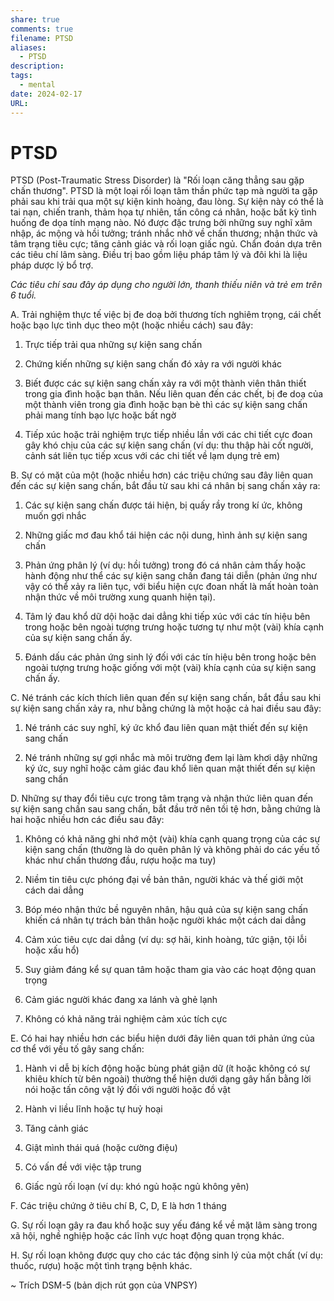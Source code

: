 ```yaml
---
share: true
comments: true
filename: PTSD
aliases:
  - PTSD
description: 
tags:
  - mental
date: 2024-02-17
URL:
---
```

# PTSD

PTSD (Post-Traumatic Stress Disorder) là "Rối loạn căng thẳng sau gặp chấn thương". PTSD là một loại rối loạn tâm thần phức tạp mà người ta gặp phải sau khi trải qua một sự kiện kinh hoàng, đau lòng. Sự kiện này có thể là tai nạn, chiến tranh, thảm họa tự nhiên, tấn công cá nhân, hoặc bất kỳ tình huống đe dọa tính mạng nào. Nó được đặc trưng bởi những suy nghĩ xâm nhập, ác mộng và hồi tưởng; tránh nhắc nhở về chấn thương; nhận thức và tâm trạng tiêu cực; tăng cảnh giác và rối loạn giấc ngủ. Chẩn đoán dựa trên các tiêu chí lâm sàng. Điều trị bao gồm liệu pháp tâm lý và đôi khi là liệu pháp dược lý bổ trợ.


*Các tiêu chí sau đây áp dụng cho người lớn, thanh thiếu niên và trẻ em trên 6 tuổi.*

A. Trải nghiệm thực tế việc bị đe doạ bởi thương tích nghiêm trọng, cái chết hoặc bạo lực tình dục theo một (hoặc nhiều cách) sau đây:

1. Trực tiếp trải qua những sự kiện sang chấn

2. Chứng kiến những sự kiện sang chấn đó xảy ra với người khác

3. Biết được các sự kiện sang chấn xảy ra với một thành viên thân thiết trong gia đình hoặc bạn thân. Nếu liên quan đến các chết, bị đe doạ của một thành viên trong gia đình hoặc bạn bè thì các sự kiện sang chấn phải mang tính bạo lực hoặc bất ngờ

4. Tiếp xúc hoặc trải nghiệm trực tiếp nhiều lần với các chi tiết cực đoan gây khó chịu của các sự kiện sang chấn (ví dụ: thu thập hài cốt người, cảnh sát liên tục tiếp xcus với các chi tiết về lạm dụng trẻ em)

B. Sự có mặt của một (hoặc nhiều hơn) các triệu chứng sau đây liên quan đến các sự kiện sang chấn, bắt đầu từ sau khi cá nhân bị sang chấn xảy ra:

1. Các sự kiện sang chấn được tái hiện, bị quấy rầy trong kí ức, không muốn gợi nhắc

2. Những giấc mơ đau khổ tái hiện các nội dung, hình ảnh sự kiện sang chấn

3. Phản ứng phân lý (ví dụ: hồi tưởng) trong đó cá nhân cảm thấy hoặc hành động như thể các sự kiện sang chấn đang tái diễn (phản ứng như vậy có thể xảy ra liên tục, với biểu hiện cực đoan nhất là mất hoàn toàn nhận thức về môi trường xung quanh hiện tại).

4. Tâm lý đau khổ dữ dội hoặc dai dẳng khi tiếp xúc với các tín hiệu bên trong hoặc bên ngoài tượng trưng hoặc tương tự như một (vài) khía cạnh của sự kiện sang chấn ấy.

5. Đánh dấu các phản ứng sinh lý đối với các tín hiệu bên trong hoặc bên ngoài tượng trưng hoặc giống với một (vài) khía cạnh của sự kiện sang chấn ấy.

C. Né tránh các kích thích liên quan đến sự kiện sang chấn, bắt đầu sau khi sự kiện sang chấn xảy ra, như bằng chứng là một hoặc cả hai điều sau đây:

1. Né tránh các suy nghĩ, ký ức khổ đau liên quan mật thiết đến sự kiện sang chấn

2. Né tránh những sự gợi nhắc mà môi trường đem lại làm khơi dậy những ký ức, suy nghĩ hoặc cảm giác đau khổ liên quan mật thiết đến sự kiện sang chấn

D. Những sự thay đổi tiêu cực trong tâm trạng và nhận thức liên quan đến sự kiện sang chấn sau sang chấn, bắt đầu trở nên tồi tệ hơn, bằng chứng là hai hoặc nhiều hơn các điều sau đây:

1. Không có khả năng ghi nhớ một (vài) khía cạnh quang trọng của các sự kiện sang chấn (thường là do quên phân lý và không phải do các yếu tố khác như chấn thương đầu, rượu hoặc ma tuy)

2. Niềm tin tiêu cực phóng đại về bản thân, người khác và thế giới một cách dai dẳng

3. Bóp méo nhận thức bề nguyên nhân, hậu quả của sự kiện sang chấn khiến cá nhân tự trách bản thân hoặc người khác một cách dai dẳng

4. Cảm xúc tiêu cực dai dẳng (ví dụ: sợ hãi, kinh hoàng, tức giận, tội lỗi hoặc xấu hổ)

5. Suy giảm đáng kể sự quan tâm hoặc tham gia vào các hoạt động quan trọng

6. Cảm giác người khác đang xa lánh và ghẻ lạnh

7. Không có khả năng trải nghiệm cảm xúc tích cực

E. Có hai hay nhiều hơn các biểu hiện dưới đây liên quan tới phản ứng của cơ thể với yếu tố gây sang chấn:

1. Hành vi dễ bị kích động hoặc bùng phát giận dữ (ít hoặc không có sự khiêu khích từ bên ngoài) thường thể hiện dưới dạng gây hấn bằng lời nói hoặc tấn công vật lý đối với người hoặc đồ vật

2. Hành vi liều lĩnh hoặc tự huỷ hoại

3. Tăng cảnh giác

4. Giật mình thái quá (hoặc cường điệu)

5. Có vấn đề với việc tập trung

6. Giấc ngủ rối loạn (ví dụ: khó ngủ hoặc ngủ không yên)

F. Các triệu chứng ở tiêu chí B, C, D, E là hơn 1 tháng

G. Sự rối loạn gây ra đau khổ hoặc suy yếu đáng kể về mặt lâm sàng trong xã hội, nghề nghiệp hoặc các lĩnh vực hoạt động quan trọng khác.

H. Sự rối loạn không được quy cho các tác động sinh lý của một chất (ví dụ: thuốc, rượu) hoặc một tình trạng bệnh khác.

~ Trích DSM-5 (bản dịch rút gọn của VNPSY)